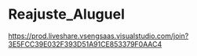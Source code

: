# Reajuste_Aluguel

https://prod.liveshare.vsengsaas.visualstudio.com/join?3E5FCC39E032F393D51A91CE853379F0AAC4
